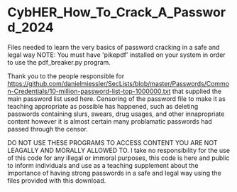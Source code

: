 # CybHER_How_To_Crack_A_Password_2024
Files needed to learn the very basics of password cracking in a safe and legal way
NOTE: You must have 'pikepdf' installed on your system in order to use the pdf_breaker.py program. 

Thank you to the people responsible for https://github.com/danielmiessler/SecLists/blob/master/Passwords/Common-Credentials/10-million-password-list-top-1000000.txt that supplied the main password list used here. 
Censoring of the password file to make it as teaching appropriate as possible has happened, such as deleting passwords containing slurs, swears, drug usages, and other innapropriate content however it is almost certain many problamatic passwords had passed through the censor. 

DO NOT USE THESE PROGRAMS TO ACCESS CONTENT YOU ARE NOT LEAGALLY AND MORALLY ALLOWED TO. I take no responsibility for the use of this code for any illegal or immoral purposes, this code is here and public to inform individuals and use as a teaching supplement about the importance of having strong passwords in a safe and legal way using the files provided with this download. 
